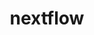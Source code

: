 ---
title: "nextflow"
layout: cache
categories: [package, develop]
meta: {"versions": ["24.10.3"], "compilers": ["gcc@=7.3.1"], "oss": ["amzn2"], "platforms": ["linux"], "targets": ["aarch64", "x86_64_v3"], "stacks": ["aws-isc", "aws-isc-aarch64", "root"], "num_specs": 4, "num_specs_by_stack": {"root": 4, "aws-isc-aarch64": 2, "aws-isc": 2}}
spec_details: [{"hash": "qa2o53a23orwkf3t2bgz4fkooqlyy2kx", "compiler": "gcc@=7.3.1", "versions": ["24.10.3"], "os": "amzn2", "platform": "linux", "target": "aarch64", "variants": ["build_system=generic"], "stacks": ["root", "aws-isc-aarch64"], "size": "-", "tarball": "https://binaries.spack.io/develop/build_cache/linux-amzn2-aarch64/gcc-7.3.1/nextflow-24.10.3/linux-amzn2-aarch64-gcc-7.3.1-nextflow-24.10.3-qa2o53a23orwkf3t2bgz4fkooqlyy2kx.spack"}, {"hash": "yrvh4tjubfe6no5u77neq3a43cofwgn5", "compiler": "gcc@=7.3.1", "versions": ["24.10.3"], "os": "amzn2", "platform": "linux", "target": "aarch64", "variants": ["build_system=generic"], "stacks": ["root", "aws-isc-aarch64"], "size": "-", "tarball": "https://binaries.spack.io/develop/build_cache/linux-amzn2-aarch64/gcc-7.3.1/nextflow-24.10.3/linux-amzn2-aarch64-gcc-7.3.1-nextflow-24.10.3-yrvh4tjubfe6no5u77neq3a43cofwgn5.spack"}, {"hash": "b6c7mtbvhsgvxq3c7hqjwlbzgabterlx", "compiler": "gcc@=7.3.1", "versions": ["24.10.3"], "os": "amzn2", "platform": "linux", "target": "x86_64_v3", "variants": ["build_system=generic"], "stacks": ["root", "aws-isc"], "size": "-", "tarball": "https://binaries.spack.io/develop/build_cache/linux-amzn2-x86_64_v3/gcc-7.3.1/nextflow-24.10.3/linux-amzn2-x86_64_v3-gcc-7.3.1-nextflow-24.10.3-b6c7mtbvhsgvxq3c7hqjwlbzgabterlx.spack"}, {"hash": "xfre2omm2fvq62evdfxhdd54ncokkdix", "compiler": "gcc@=7.3.1", "versions": ["24.10.3"], "os": "amzn2", "platform": "linux", "target": "x86_64_v3", "variants": ["build_system=generic"], "stacks": ["root", "aws-isc"], "size": "-", "tarball": "https://binaries.spack.io/develop/build_cache/linux-amzn2-x86_64_v3/gcc-7.3.1/nextflow-24.10.3/linux-amzn2-x86_64_v3-gcc-7.3.1-nextflow-24.10.3-xfre2omm2fvq62evdfxhdd54ncokkdix.spack"}]
---